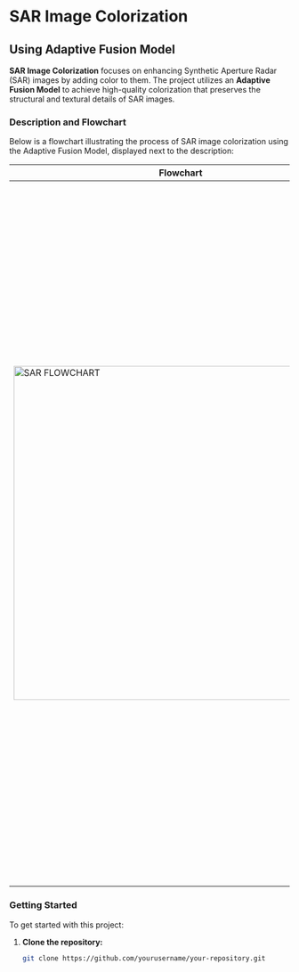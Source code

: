 # SAR Image Colorization

## Using Adaptive Fusion Model

**SAR Image Colorization** focuses on enhancing Synthetic Aperture Radar (SAR) images by adding color to them. The project utilizes an **Adaptive Fusion Model** to achieve high-quality colorization that preserves the structural and textural details of SAR images.

### Description and Flowchart

Below is a flowchart illustrating the process of SAR image colorization using the Adaptive Fusion Model, displayed next to the description:

| Flowchart | Description |
|-----------|-------------|
| <img src="https://github.com/user-attachments/assets/1a018bf2-6c94-43aa-b0ea-6a2831dcba96" alt="SAR FLOWCHART" style="width: 600px; height: auto;"> | SAR images are valuable in various fields such as remote sensing and environmental monitoring, but they are typically grayscale. Colorizing these images can significantly improve interpretability and analysis. The Adaptive Fusion Model leverages advanced machine learning techniques to effectively integrate multi-source information, ensuring that the colorization process maintains the integrity of the original SAR data while enhancing its visual representation. <br><br> The model adapts to different SAR image characteristics and environmental conditions by dynamically adjusting the fusion strategy. This adaptive approach allows for improved accuracy and better visual results compared to static methods. |

### Getting Started

To get started with this project:

1. **Clone the repository:**
   ```bash
   git clone https://github.com/yourusername/your-repository.git
